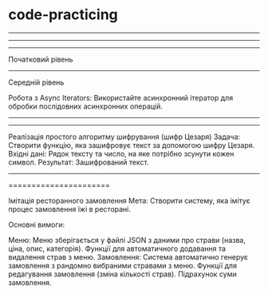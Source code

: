 # code-practicing

<!-- FOR-WARM-UP -->

<!-- 1. Каталог продуктів
   Створіть об'єкт, що представляє каталог продуктів. Кожен продукт має мати назву, ціну, категорію та рейтинг. Реалізуйте наступні функції:

Функцію для додавання нового продукту в каталог.
Функцію, яка повертає масив усіх продуктів певної категорії.
Функцію, яка сортує продукти за ціною або рейтингом у зростаючому або спадаючому порядку. -->

<!-- 2. Журнал студентів
   Створіть об'єкт, що представляє журнал студентів. Кожен студент має ім'я та масив оцінок. Реалізуйте наступні функції:

Функцію для додавання нового студента і його оцінок.
Функцію, яка обчислює середній бал кожного студента.
Функцію, яка виводить ім'я студента з найвищим середнім балом. -->

<!-- 3. Управління тасками
   Створіть об'єкт для управління списком завдань. Кожне завдання має опис, статус (відкрито, в процесі, завершено) і пріоритет. Реалізуйте наступні функції:

Функцію для додавання нового завдання.
Функцію для зміни статусу завдання.
Функцію, яка повертає всі завдання з певним пріоритетом або статусом. -->

<!-- 4. Аналіз даних
   Дано масив об'єктів, де кожен об'єкт представляє даних працівника (ім'я, вік, зарплата). Реалізуйте наступні функції:

Функцію, яка обчислює середню зарплату всіх працівників.
Функцію, яка виводить інформацію про найстаршого працівника.
Функцію, яка повертає масив працівників, зарплата яких вища за середню. -->

<!-- 5. Погода в містах
   Створіть масив об'єктів, де кожен об'єкт представляє погоду в певному місті (назва міста, температура, тип погоди). Реалізуйте наступні функції:

Функцію, яка сортує міста за температурою в зростаючому або спадаючому порядку.
Функцію, яка виводить міста з певним типом погоди. -->

<!-- HARD-LVL -->

<!-- Завдання 1: Система управління бібліотекою
Мета: Створити систему для управління бібліотекою, яка дозволяє керувати книгами та читачами.

Основні вимоги:

Модель книги:
Кожна книга має унікальний ідентифікатор, назву, автора, рік видання, жанр, та статус (доступна, видалена або видається).
Модель читача:
Кожен читач має унікальний ідентифікатор, ім'я, список книг, які він взяв (не більше 3-х одночасно), та історію взяття книг.
Функціональність:
Додавання та видалення книг з бібліотеки.
Реєстрація читачів та ведення їхньої історії взяття книг.
Видача книг читачам (з урахуванням обмеження на кількість одночасно взятих книг).
Повернення книг до бібліотеки та оновлення статусу книги.
Пошук книг за різними критеріями (автор, жанр, статус).
Генерація звітів про книги та читачів (наприклад, найпопулярніші книги, читачі з найбільшою кількістю прочитаних книг). -->

<!-- ОБ'ЄКТАМИ - ГОТОВО -->
<!-- КЛАСАМИ - ГОТОВО -->

<!-- Завдання 2: Система управління замовленнями в ресторані
Мета: Розробити систему для управління замовленнями в ресторані, що дозволить персоналу керувати столиками, меню та замовленнями клієнтів.

Основні вимоги:

Модель столика:
Кожен столик має унікальний ідентифікатор, номер, кількість місць, та статус (зайнятий, вільний).

Модель меню:
Меню складається з категорій (наприклад, напої, основні страви, десерти), кожна категорія містить страви з назвою, ціною та інгредієнтами.

Модель замовлення:
Замовлення включає інформацію про столик, список страв з меню, загальну вартість, та статус замовлення (нове, в процесі, готове до подачі, закрите).

Функціональність:
Додавання, видалення та оновлення страв в меню.

Ведення обліку столиків і їх статусів.

Прийняття замовлень від клієнтів, присвоєння замовлення конкретному столику, та управління статусами замовлень.

Оновлення статусу столиків залежно від замовлень (наприклад, зміна статусу на "зайнятий", коли замовлення прийняте).

Автоматичний розрахунок загальної вартості замовлення з урахуванням страв, які були обрані.

Відображення актуального списку доступних страв з меню для клієнтів.

Можливість відміни замовлення або окремих страв з замовлення до моменту їх приготування.

Генерація звітів про продажі, популярні страви, ефективність обслуговування столиків тощо -->

<!-- НУ ЯКБИ зроблено -->

---

<!-- PROMISES(наконець-то) -->

<!-- Задача 1: Таймер зворотнього відліку

Створіть функцію таймера зворотнього відліку, яка приймає кількість секунд і показує час, що залишився, кожну секунду. Коли час вийде, таймер повинен вивести повідомлення "Час вийшов!". -->

<!-- Задача 2: Запит на отримання даних з затримкою

Симулюйте запит на отримання даних з сервера, використовуючи проміс, який імітує успішний відгук або помилку з певною затримкою. Використовуйте setTimeout для створення затримки.

Особливості:

Функція повинна приймати два аргументи: data (дані, які будуть повернуті у випадку успіху) і delay (затримка в мілісекундах).
Проміс повинен розв'язуватися з даними data після затримки, вказаної в delay.
Додайте можливість симуляції помилки. Проміс повинен бути відхилений з помилкою, якщо передано спеціальний аргумент або умову. -->

<!-- Задача 3: Послідовне виконання промісів з затримкою

Напишіть функцію, яка приймає масив промісів і затримку в мілісекундах. Функція повинна виконувати ці проміси послідовно, з вказаною затримкою між кожним промісом.

Особливості:

Використовуйте async/await для послідовного виконання промісів.
Застосуйте setTimeout для створення затримки між виконаннями промісів.
Кожен проміс у масиві може представляти симульований запит до API з використанням попередньо описаного методу зі затримкою. -->

---

<!-- Задача 1: Сума чисел
Тема: Змінні, Оператори.
Напишіть функцію, яка приймає два числа як аргументи і повертає їх суму. -->

<!-- Задача 2: Перевірка парності
Тема: Умовні оператори.
Напишіть функцію, що приймає число як аргумент і повертає "парне", якщо число парне, і "непарне", якщо число непарне. -->

<!-- Задача 3: Велика літера
Тема: Рядки.
Напишіть функцію, яка перетворює перший символ рядка в верхній регістр. -->

<!-- Задача 4: Максимальне число
Тема: Масиви, Цикли.
Напишіть функцію, яка приймає масив чисел і повертає найбільше число з масиву. -->

<!-- Задача 5: Факторіал числа
Тема: Цикли, Функції.
Напишіть функцію, що обчислює факторіал заданого числа. Нагадуємо, факторіал 5 (означається як 5!) є 1 _ 2 _ 3 _ 4 _ 5 = 120. -->

<!-- Задача 6: Унікальні елементи
Тема: Об'єкти, Масиви.
Напишіть функцію, яка приймає масив і повертає новий масив, що містить тільки унікальні елементи з оригінального масиву. -->

<!-- Задача 7: Підрахунок голосних
Тема: Рядки, Цикли.
Напишіть функцію, яка приймає рядок і повертає кількість голосних букв у рядку. -->

---

Початковий рівень

<!-- Проміси 101: Створіть проміс, який розв'язується через 2 секунди з повідомленням "Hello, Promise!". -->

<!-- Використання setTimeout: Напишіть функцію, що виводить "Hello, World!" через 3 секунди, використовуючи setTimeout. -->

<!-- Перетворення Callback на Проміс: Перепишіть функцію, що приймає callback, використовуючи проміси. -->

<!-- Ланцюжок Промісів: Створіть ланцюжок з трьох промісів, де кожен наступний проміс використовує результат попереднього. -->

<!-- Використання Promise.resolve(): Створіть функцію, що повертає відразу вирішений проміс з результатом "Immediate Resolve".

Використання Promise.reject(): Створіть функцію, що повертає відразу відхилений проміс з помилкою "Immediate Reject". -->

<!-- Базовий Async/Await: Створіть асинхронну функцію, яка використовує await для очікування вирішення промісу, який розв'язується через 2 секунди. -->

<!-- Робота з Promise.all(): Використайте Promise.all, щоб дочекатися вирішення трьох промісів, які розв'язуються через 1, 2 та 3 секунди відповідно. -->

<!-- Встановлення Інтервалу: Напишіть функцію, що виводить повідомлення "Interval Message" кожні 5 секунд, використовуючи setInterval. -->

<!-- Очищення Інтервалу: Створіть таймер, що зупиняється після 10 секунд -->

---

Середній рівень

<!-- Паралельне виконання Промісів: Виконайте масив промісів паралельно і обробіть їх результати, як тільки всі вони розв'язуються. -->

<!-- Обробка помилок у Промісах: Напишіть функцію, що використовує Promise.catch для обробки помилок в промісі. -->

<!-- Генератор Часових Затримок: Створіть генератор, що повертає проміси зі зростаючою затримкою виконання (наприклад, 1с, 2с, 3с). -->

<!-- Асинхронний Інтервал: Реалізуйте функцію, яка імітує setInterval через використання рекурсивного setTimeout. -->

<!-- Обмеження Паралельності Промісів: Напишіть функцію, яка виконує масив промісів з обмеженою кількістю одночасних виконань. -->

<!-- Асинхронне Повторення: Створіть функцію, що повторює асинхронну операцію (наприклад, запит до сервера) до успішного виконання або до досягнення максимальної кількості спроб. -->

Робота з Async Iterators: Використайте асинхронний ітератор для обробки послідовних асинхронних операцій. <!-- тут то, шо на даний момент не потрібно -->

<!-- Промісифікація Довільних Функцій: Напишіть утиліту, яка перетворює функцію з колбеком у функцію, що повертає проміс. -->
<!-- (начав +- понімати, але НАДТО комплексно) -->

<!-- Реалізація Простого Cache з Промісами: Створіть простий кеш для збереження результатів асинхронних операцій. -->

<!-- Використання Promise.race(): Реалізуйте таймаут для проміса, використовуючи Promise.race(), щоб відхилити проміс, якщо він не вирішується вчасно. -->

---

<!-- Перетворення температури
Задача: Написати функцію, яка перетворює температуру з градусів Цельсія в градуси Фаренгейта і навпаки.
Вхідні дані: Температура і одиниця виміру (Ц/Ф).
Результат: Перетворена температура з відповідною одиницею виміру. -->

<!-- Калькулятор суми масиву
Задача: Написати функцію, яка обчислює суму чисел у масиві.
Вхідні дані: Масив чисел.
Результат: Сума чисел у масиві. -->

<!-- Пошук дублікатів
Задача: Створіть функцію, що знаходить перший повторюваний елемент у масиві.
Вхідні дані: Масив елементів (числа, рядки).
Результат: Перший дублікат; якщо дублікатів немає, поверніть null. -->

---

<!-- Сортування масиву об'єктів
Задача: Написати функцію, яка сортує масив об'єктів за зазначеним полем (наприклад, за віком користувачів).
Вхідні дані: Масив об'єктів (кожен об'єкт містить ім'я і вік).
Результат: Відсортований масив. -->

<!-- Агрегація даних
Задача: Написати функцію, яка підраховує загальну кількість товарів у кошику і загальну вартість.
Вхідні дані: Масив об'єктів, де кожен об'єкт представляє товар (ціна та кількість).
Результат: Об'єкт з загальною кількістю та вартістю товарів. -->

<!-- Пошук максимального і мінімального числа
Задача: Створити функцію, яка знаходить максимальне та мінімальне число у масиві.
Вхідні дані: Масив чисел.
Результат: Об'єкт з максимальним і мінімальним значеннями. -->

<!-- Генерація випадкових імен
Задача: Написати функцію, яка генерує випадкове ім'я, скомбіноване з двох частин (наприклад, перша частина – це кольори, друга – тварини).
Вхідні дані: Два масиви (один з кольорами, інший з назвами тварин).
Результат: Випадкове ім'я у форматі "КолірТварина". -->

<!-- Частотний аналіз тексту
Задача: Написати функцію, яка аналізує текст та виводить статистику по частоті використання кожної букви.
Вхідні дані: Рядок тексту.
Результат: Об'єкт, де ключі — це букви, а значення — частота їх використання у тексті. -->

Реалізація простого алгоритму шифрування (шифр Цезаря)
Задача: Створити функцію, яка зашифровує текст за допомогою шифру Цезаря.
Вхідні дані: Рядок тексту та число, на яке потрібно зсунути кожен символ.
Результат: Зашифрований текст.

<!-- (як це вообще зробити без гпт?) -->

---

<!-- Асинхронне завантаження даних
Задача полягає в написанні функції, яка асинхронно завантажує дані з заданого API і повертає ці дані як JavaScript об'єкт. Функція повинна повертати проміс, який резолвиться з отриманими даними у форматі JSON. -->

<!-- Послідовне виконання асинхронних завдань
Розробіть функцію, яка виконує три асинхронні операції поспіль, де кожна наступна операція чекає на завершення попередньої. Функція повинна повертати проміс, який резолвиться після завершення всіх трьох операцій. -->

<!-- Паралельне виконання асинхронних завдань з Promise.all
Напишіть функцію, яка ініціює декілька асинхронних завдань паралельно і обробляє всі результати одразу після їх завершення. Функція повинна використовувати Promise.all для отримання результатів з усіх завдань і повертати проміс з масивом результатів. -->

<!-- Обробка помилок у асинхронних функціях
Завдання полягає у створенні функції, яка асинхронно завантажує дані та належним чином обробляє можливі помилки під час завантаження. Функція має повертати проміс, який в разі успіху резолвиться з даними, а у випадку помилки реджектиться з відповідним повідомленням. -->

<!-- Затримка виконання асинхронної функції
Створіть функцію, що імітує затримку перед виконанням асинхронного коду. Вона повинна приймати час затримки в мілісекундах і повертати проміс, який резолвиться після зазначеної затримки, дозволяючи продовжити виконання інших операцій. -->

<!-- Паралельне завантаження з кешуванням
Напишіть функцію, що асинхронно запитує дані з декількох ресурсів паралельно, використовуючи проміси. Додайте механізм кешування, який зберігає результати попередніх запитів і повторно використовує їх, якщо однакові запити відбуваються повторно. Кеш має мати часове обмеження на зберігання даних, після якого вони мають бути оновлені. -->

<!-- Асинхронний каскадний вибір
Створіть функцію, яка виконує послідовність асинхронних запитів, де кожен наступний запит залежить від результату попереднього. Наприклад, спочатку запитати інформацію про користувача з сервера, потім, використовуючи отриману інформацію, запитати його замовлення, а потім деталі цих замовлень. Використання async/await може полегшити читання і написання коду для таких послідовних асинхронних операцій. -->

<!-- Асинхронне агрегування даних
Напишіть функцію, що агрегує дані з декількох асинхронних джерел (наприклад, різних API). Функція повинна обробляти всі вхідні дані паралельно, але резолвитися тільки після завершення всіх запитів, збираючи всі результати в один великий звіт. -->

======================

Імітація ресторанного замовлення
Мета: Створити систему, яка імітує процес замовлення їжі в ресторані.

Основні вимоги:

Меню:
Меню зберігається у файлі JSON з даними про страви (назва, ціна, опис, категорія).
Функції для автоматичного додавання та видалення страв з меню.
Замовлення:
Система автоматично генерує замовлення з рандомно вибраними стравами з меню.
Функції для редагування замовлення (зміна кількості страв).
Підрахунок суми замовлення.
